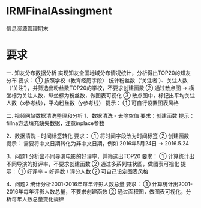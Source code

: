 # IRMFinalAssingment
信息资源管理期末

# 要求
一. 知友分布数据分析
实现知友全国地域分布情况统计，分析得出TOP20的知友分布
要求：
① 按照学校（教育经历字段） 统计粉丝数（‘关注者’）、关注人数（‘关注’），并筛选出粉丝数TOP20的学校，不要求创建函数
② 通过散点图 → 横坐标为关注人数，纵坐标为粉丝数，做图表可视化
③ 散点图中，标记出平均关注人数（x参考线），平均粉丝数（y参考线）
提示：
① 可自行设置图表风格
 


二.  视频网站数据清洗整理和分析
1、数据清洗 - 去除空值
要求：创建函数
提示：fillna方法填充缺失数据，注意inplace参数

2、数据清洗 - 时间标签转化
要求：
① 将时间字段改为时间标签
② 创建函数
提示：
需要将中文日期转化为非中文日期，例如 2016年5月24日 → 2016.5.24

3、问题1 分析出不同导演电影的好评率，并筛选出TOP20
要求：
① 计算统计出不同导演的好评率，不要求创建函数
②	通过多系列柱状图，做图表可视化
提示：
① 好评率 = 好评数 / 评分人数
② 可自己设定图表风格
 

4、问题2 统计分析2001-2016年每年评影人数总量
要求：
① 计算统计出2001-2016年每年评影人数总量，不要求创建函数
② 通过面积图，做图表可视化，分析每年人数总量变化规律
 

